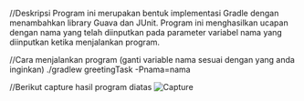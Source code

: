 //Deskripsi
Program ini merupakan bentuk implementasi Gradle dengan menambahkan library Guava dan JUnit. Program ini menghasilkan ucapan dengan nama yang telah diinputkan pada parameter variabel nama yang diinputkan ketika menjalankan program.

//Cara menjalankan program (ganti variable nama sesuai dengan yang anda inginkan)
./gradlew greetingTask -Pnama=nama

//Berikut capture hasil program diatas
![Capture](https://github.com/putrizarkhmwt/BelajarGradle/assets/37764997/62901941-0514-47eb-a706-c2ee2feac405)

